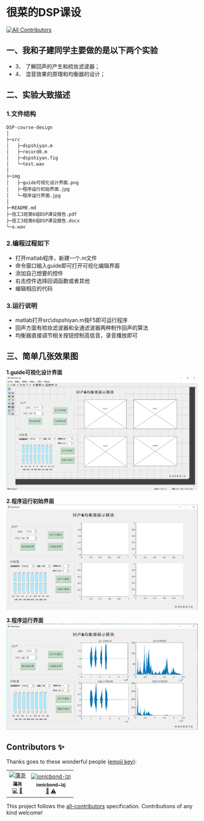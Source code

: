 # 很菜的DSP课设
[![All Contributors](https://img.shields.io/badge/all_contributors-2-orange.svg?style=flat-square)](#contributors-)

## 一、我和子建同学主要做的是以下两个实验

- 3、  了解回声的产生和梳妆滤波器；
- 4、  混音效果的原理和均衡器的设计；

## 二、实验大致描述

### 1.文件结构
```
DSP-course-design
│
├─src
│   ├─dspshiyan.m
│   ├─record0.m
│   ├─dspshiyan.fig
│   └─test.wav
│
├─img
│   ├─guide可视化设计界面.png
│   ├─程序运行初始界面.jpg
│   └─程序运行界面.jpg
│
├─README.md
├─信工3班第6组DSP课设报告.pdf
├─信工3班第6组DSP课设报告.docx
└─a.wav
```
### 2.编程过程如下

- 打开matlab程序，新建一个.m文件
- 命令窗口输入guide即可打开可视化编辑界面
- 添加自己想要的控件
- 右击控件选择回调函数或者其他
- 编辑相应的代码

### 3.运行说明

- matlab打开src\dspshiyan.m按F5即可运行程序
- 回声方面有梳妆滤波器和全通滤波器两种制作回声的算法
- 均衡器直接调节相关按钮控制高低音，录音播放即可

## 三、简单几张效果图

**1.guide可视化设计界面**
![guide可视化设计界面](./img/guide可视化设计界面.png)

**2.程序运行初始界面**
![程序运行初始界面](./img/程序运行初始界面.jpg)

**3.程序运行界面**
![程序运行界面](./img/程序运行界面.jpg)

## Contributors ✨

Thanks goes to these wonderful people ([emoji key](https://allcontributors.org/docs/en/emoji-key)):

<!-- ALL-CONTRIBUTORS-LIST:START - Do not remove or modify this section -->
<!-- prettier-ignore-start -->
<!-- markdownlint-disable -->
<table>
  <tr>
    <td align="center"><a href="https://github.com/Allenem"><img src="https://avatars1.githubusercontent.com/u/33366355?v=4" width="100px;" alt="蒲尧"/><br /><sub><b>蒲尧</b></sub></a><br /><a href="https://github.com/Allenem/DSP-course-design/commits?author=Allenem" title="Code">💻</a> <a href="https://github.com/Allenem/DSP-course-design/commits?author=Allenem" title="Documentation">📖</a></td>
    <td align="center"><a href="https://github.com/ionicbond-lzj"><img src="https://avatars0.githubusercontent.com/u/45113875?v=4" width="100px;" alt="ionicbond-lzj"/><br /><sub><b>ionicbond-lzj</b></sub></a><br /><a href="#ideas-ionicbond-lzj" title="Ideas, Planning, & Feedback">🤔</a> <a href="https://github.com/Allenem/DSP-course-design/commits?author=ionicbond-lzj" title="Tests">⚠️</a></td>
  </tr>
</table>

<!-- markdownlint-enable -->
<!-- prettier-ignore-end -->
<!-- ALL-CONTRIBUTORS-LIST:END -->

This project follows the [all-contributors](https://github.com/all-contributors/all-contributors) specification. Contributions of any kind welcome!